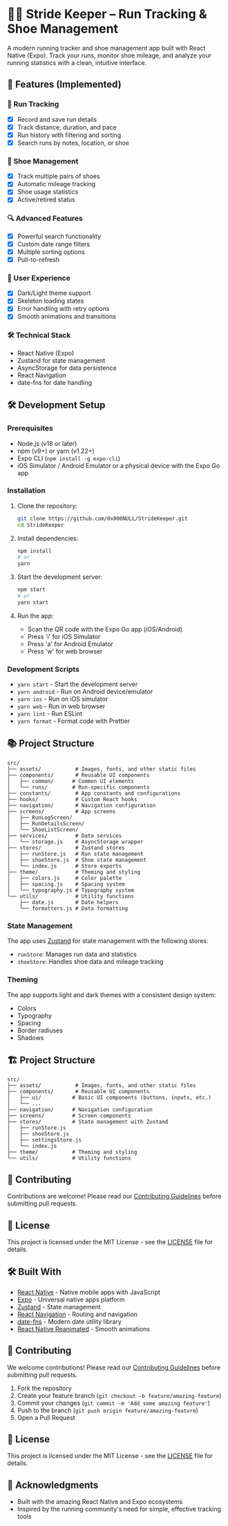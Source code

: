 # 🏃‍♂️ Stride Keeper – Run Tracking & Shoe Management

A modern running tracker and shoe management app built with React Native (Expo). Track your runs, monitor shoe mileage, and analyze your running statistics with a clean, intuitive interface.

## 🚀 Features (Implemented)

### 🏃 Run Tracking
- [x] Record and save run details
- [x] Track distance, duration, and pace
- [x] Run history with filtering and sorting
- [x] Search runs by notes, location, or shoe

### 👟 Shoe Management
- [x] Track multiple pairs of shoes
- [x] Automatic mileage tracking
- [x] Shoe usage statistics
- [x] Active/retired status

### 🔍 Advanced Features
- [x] Powerful search functionality
- [x] Custom date range filters
- [x] Multiple sorting options
- [x] Pull-to-refresh

### 🎨 User Experience
- [x] Dark/Light theme support
- [x] Skeleton loading states
- [x] Error handling with retry options
- [x] Smooth animations and transitions

### 🛠 Technical Stack
- React Native (Expo)
- Zustand for state management
- AsyncStorage for data persistence
- React Navigation
- date-fns for date handling

## 🛠 Development Setup

### Prerequisites

- Node.js (v18 or later)
- npm (v9+) or yarn (v1.22+)
- Expo CLI (`npm install -g expo-cli`)
- iOS Simulator / Android Emulator or a physical device with the Expo Go app

### Installation

1. Clone the repository:
   ```bash
   git clone https://github.com/0x000NULL/StrideKeeper.git
   cd StrideKeeper
   ```

2. Install dependencies:
   ```bash
   npm install
   # or
   yarn
   ```

3. Start the development server:
   ```bash
   npm start
   # or
   yarn start
   ```

4. Run the app:
   - Scan the QR code with the Expo Go app (iOS/Android)
   - Press 'i' for iOS Simulator
   - Press 'a' for Android Emulator
   - Press 'w' for web browser

### Development Scripts

- `yarn start` - Start the development server
- `yarn android` - Run on Android device/emulator
- `yarn ios` - Run on iOS simulator
- `yarn web` - Run in web browser
- `yarn lint` - Run ESLint
- `yarn format` - Format code with Prettier

## 📚 Project Structure

```
src/
├── assets/           # Images, fonts, and other static files
├── components/       # Reusable UI components
│   ├── common/      # Common UI elements
│   └── runs/        # Run-specific components
├── constants/        # App constants and configurations
├── hooks/            # Custom React hooks
├── navigation/       # Navigation configuration
├── screens/          # App screens
│   ├── RunLogScreen/
│   ├── RunDetailsScreen/
│   └── ShoeListScreen/
├── services/         # Data services
│   └── storage.js    # AsyncStorage wrapper
├── stores/           # Zustand stores
│   ├── runStore.js   # Run state management
│   ├── shoeStore.js  # Shoe state management
│   └── index.js      # Store exports
├── theme/            # Theming and styling
│   ├── colors.js     # Color palette
│   ├── spacing.js    # Spacing system
│   └── typography.js # Typography system
└── utils/            # Utility functions
    ├── date.js       # Date helpers
    └── formatters.js # Data formatting
```

### State Management

The app uses [Zustand](https://github.com/pmndrs/zustand) for state management with the following stores:

- `runStore`: Manages run data and statistics
- `shoeStore`: Handles shoe data and mileage tracking

### Theming

The app supports light and dark themes with a consistent design system:

- Colors
- Typography
- Spacing
- Border radiuses
- Shadows

## 🏗 Project Structure

```
src/
├── assets/           # Images, fonts, and other static files
├── components/       # Reusable UI components
│   ├── ui/          # Basic UI components (buttons, inputs, etc.)
│   └── ...
├── navigation/      # Navigation configuration
├── screens/         # Screen components
├── stores/          # State management with Zustand
│   ├── runStore.js
│   ├── shoeStore.js
│   ├── settingsStore.js
│   └── index.js
├── theme/           # Theming and styling
└── utils/           # Utility functions
```

## 🤝 Contributing

Contributions are welcome! Please read our [Contributing Guidelines](CONTRIBUTING.md) before submitting pull requests.

## 📝 License

This project is licensed under the MIT License - see the [LICENSE](LICENSE) file for details.

## 🛠 Built With

- [React Native](https://reactnative.dev/) - Native mobile apps with JavaScript
- [Expo](https://expo.dev/) - Universal native apps platform
- [Zustand](https://github.com/pmndrs/zustand) - State management
- [React Navigation](https://reactnavigation.org/) - Routing and navigation
- [date-fns](https://date-fns.org/) - Modern date utility library
- [React Native Reanimated](https://docs.swmansion.com/react-native-reanimated/) - Smooth animations

## 🤝 Contributing

We welcome contributions! Please read our [Contributing Guidelines](CONTRIBUTING.md) before submitting pull requests.

1. Fork the repository
2. Create your feature branch (`git checkout -b feature/amazing-feature`)
3. Commit your changes (`git commit -m 'Add some amazing feature'`)
4. Push to the branch (`git push origin feature/amazing-feature`)
5. Open a Pull Request

## 📄 License

This project is licensed under the MIT License - see the [LICENSE](LICENSE) file for details.

## 🙏 Acknowledgments

- Built with the amazing React Native and Expo ecosystems
- Inspired by the running community's need for simple, effective tracking tools
